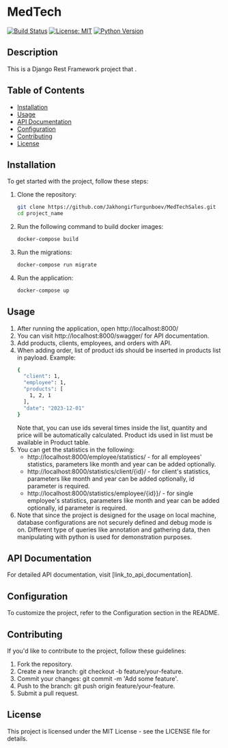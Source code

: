 # MedTech

[![Build Status](https://travis-ci.org/JakhongirTurgunboev/MedTechSales.svg?branch=master)](https://github.com/JakhongirTurgunboev/MedTechSales)
[![License: MIT](https://img.shields.io/badge/License-MIT-yellow.svg)](https://opensource.org/licenses/MIT)
[![Python Version](https://img.shields.io/badge/Python-3.7%2B-blue.svg)](https://www.python.org/downloads/)

## Description

This is a Django Rest Framework project that .

## Table of Contents

- [Installation](#installation)
- [Usage](#usage)
- [API Documentation](#api-documentation)
- [Configuration](#configuration)
- [Contributing](#contributing)
- [License](#license)

## Installation

To get started with the project, follow these steps:

1. Clone the repository:

   ```bash
   git clone https://github.com/JakhongirTurgunboev/MedTechSales.git
   cd project_name
   
2. Run the following command to build docker images:
   ```bash
   docker-compose build
   
3. Run the migrations:
   ```bash
   docker-compose run migrate

4. Run the application:
   ```bash
   docker-compose up

   
## Usage

1. After running the application, open http://localhost:8000/
2. You can visit http://localhost:8000/swagger/ for API documentation.
3. Add products, clients, employees, and orders with API.
4. When adding order, list of product ids should be inserted in products list in payload. Example:
      ```bash
      {
        "client": 1,
        "employee": 1,
        "products": [
          1, 2, 1
        ],
        "date": "2023-12-01"
      }
      ``` 
      Note that, you can use ids several times inside the list, quantity and price will be 
   automatically calculated. Product ids used in list must be available in Product table.
5. You can get the statistics in the following:
   - http://localhost:8000/employee/statistics/ - for all employees' statistics, parameters 
     like month and year can be added optionally.
   - http://localhost:8000/statistics/client/{id}/ - for client's statistics, parameters 
     like month and year can be added optionally, id parameter is required.
   - http://localhost:8000/statistics/employee/{id}}/ - for single employee's statistics, parameters 
     like month and year can be added optionally, id parameter is required.
6. Note that since the project is designed for the usage on local machine, database configurations
   are not securely defined and debug mode is on. Different type of queries like annotation and gathering
   data, then manipulating with python is used for demonstration purposes.


## API Documentation
For detailed API documentation, visit [link_to_api_documentation].

## Configuration
To customize the project, refer to the Configuration section in the README.

## Contributing
If you'd like to contribute to the project, follow these guidelines:

1. Fork the repository.
2. Create a new branch: git checkout -b feature/your-feature.
3. Commit your changes: git commit -m 'Add some feature'.
4. Push to the branch: git push origin feature/your-feature.
5. Submit a pull request.

## License
This project is licensed under the MIT License - see the LICENSE file for details.
